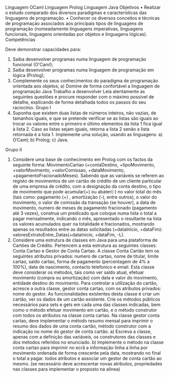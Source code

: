 Linguagem OCaml Linguagem Prolog Linguagem Java Objetivos
• Realizar o estudo comparado dos diversos paradigmas e características das linguagens de programação.
• Conhecer os diversos conceitos e técnicas de programação associados aos principais tipos de linguagens de programação (nomeadamente linguagens imperativas, linguagens funcionais, linguagens orientadas por objetos e linguagens lógicas).
Competências

Deve demonstrar capacidades para:
1. Saiba desenvolver programas numa linguagem de programação funcional (O'Caml);
2. Saiba desenvolver programas numa linguagem de programação em lógica (Prolog);
3. Complemente os seus conhecimentos do paradigma de programação orientada aos objetos;
a) Domine de forma confortável a linguagem de programação Java
Trabalho a desenvolver
Leia atentamente as seguintes questões e procure responder com o máximo possível de detalhe, explicando de forma detalhada todos os passos do seu raciocínio.
Grupo I
1. Suponha que existem duas listas de números inteiros, não vazias, de tamanhos iguais, e que se pretende verificar se as listas são iguais ao trocar os valores entre o primeiro e último elementos da lista 1 fica igual à lista 2. Caso as listas sejam iguais, retorna a lista 2 senão a lista retornada é a lista 1.
Implemente uma solução, usando as linguagens:
a) O’Caml;
b) Prolog;
c) Java.

Grupo II
1. Considere uma base de conhecimento em Prolog com os factos da seguinte forma:
MovimentoCartao (+contaDestino, +tipoMovimento, +valorMovimento, +valorComissao, +dataMovimento, +pagamentoFracionadoMeses).
Sabendo que as variáveis se referem ao registo de movimentos de um cartão de crédito de um cliente particular de uma empresa de crédito, com a designação da conta destino, o tipo de movimento que pode acumular(+) ou abater(-) no valor total do mês (tais como: pagamento (+) , amortização (-), entre outros), o valor do movimento, o valor de comissão da transação (se houver), a data de movimento, numero de meses de pagamento fracionado (pagamento até 3 vezes), construa um predicado que coloque numa lista o total a pagar mensalmente, indicando o mês, apresentado o resultante na lista os valores acumulados quer na totalidade e fracionados, mostrando apenas os resultados entre as datas solicitadas (+dataInicio, +dataFim):
valoresExtratoEntre_Datas(+dataInicio, +dataFim, -L).
2. Considere uma estrutura de classes em Java para uma plataforma de Cartões de Crédito. Pertencem a esta estrutura as seguintes classes: Conta Cartao e Gestor de Conta Cartao. A classe Conta Cartão tem os seguintes atributos privados: numero de cartao, nome de titular, limite cartao, saldo cartao, forma de pagamento (percentagem de 4% a 100%), data de nascimento, contacto telefonico e email. Esta classe deve considerar os métodos, tais como
ver saldo atual, efetuar movimento (compra ou amortização) com data e valor do movimento, entidade destino do movimento.
Para controlar a utilização do cartão, acresce a outra classe, gestor conta cartao, com os atributos privados: nome do gestor. As funcionalidades existentes desta classe é criar um cartão, ver os dados de um cartão existente.
Crie os métodos públicos necessários para sets e gets em cada uma das classes indicadas, bem como o método efetuar movimento em cartão, e o método construtor com todos os atributos na classe conta cartao. Na classe gestor conta cartao, deve implementar o método resumo mensal para imprimir o resumo dos dados de uma conta cartão, método construtor com a indicação no nome do gestor de conta cartão.
a) Escreva a classe, apenas com a definição das variáveis, os construtores das classes e dos métodos referidos no enunciado.
b) Implemente o método na classe conta cartao para imprimir no ecrã a informação linha a linha por movimento ordenada de forma crescente pela data, mostrando no final o total a pagar. todos atributos e associar um gestor de conta cartão ao mesmo. (se necessário deve acrescentar novas atributos, propriedades nas classes para implementar o proposto na alínea)

